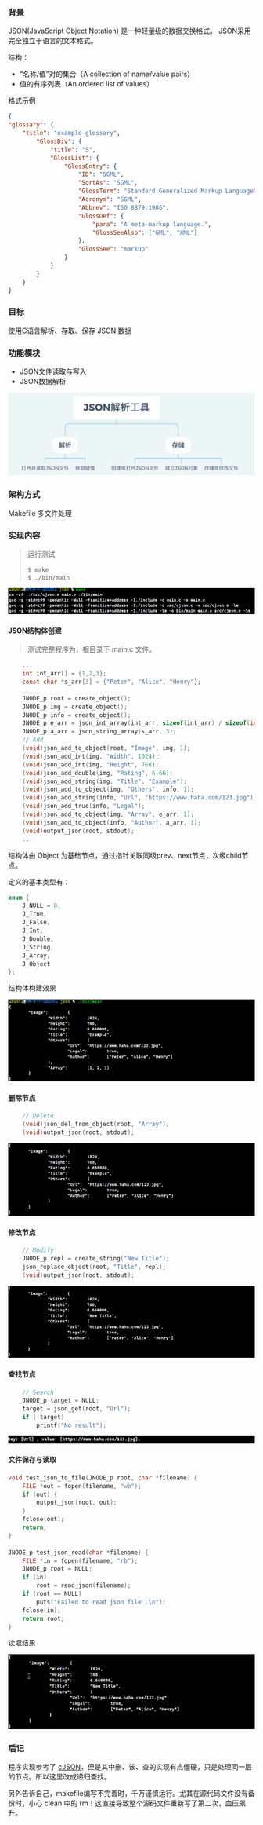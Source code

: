 ### 背景

JSON(JavaScript Object Notation) 是⼀种轻量级的数据交换格式。  JSON采⽤完全独⽴于语⾔的⽂本格式。

结构：

- “名称/值”对的集合（A collection of name/value pairs）
- 值的有序列表（An ordered list of values）

格式示例

```json
{
"glossary": {
	"title": "example glossary",
 		"GlossDiv": {
 			"title": "S",
 			"GlossList": {
 				"GlossEntry": {
 					"ID": "SGML",
 					"SortAs": "SGML",
					"GlossTerm": "Standard Generalized Markup Language",
 					"Acronym": "SGML",
 					"Abbrev": "ISO 8879:1986",
 					"GlossDef": {
 						"para": "A meta-markup language.",
 						"GlossSeeAlso": ["GML", "XML"]
 					},
 					"GlossSee": "markup"
 				}
 			}
 		}
	}
}
```



### 目标

使用C语言解析、存取、保存 JSON 数据



### 功能模块

- JSON文件读取与写入
- JSON数据解析

![image-20210818103249448](images/README_pic/image-20210818103249448.png)



### 架构方式

Makefile 多文件处理



### 实现内容

> 运行测试
>
> ```shell
> $ make
> $ ./bin/main
> ```

<img src="images/README_pic/image-20210830162039435.png" alt="image-20210830162039435" style="zoom:80%;" />

#### JSON结构体创建

> 测试完整程序为，根目录下 main.c 文件。

```c
	...   
	int int_arr[] = {1,2,3};
    const char *s_arr[3] = {"Peter", "Alice", "Henry"};
    
    JNODE_p root = create_object();
    JNODE_p img = create_object();
    JNODE_p info = create_object();
    JNODE_p e_arr = json_int_array(int_arr, sizeof(int_arr) / sizeof(int));
    JNODE_p a_arr = json_string_array(s_arr, 3);
    // Add
    (void)json_add_to_object(root, "Image", img, 1);
    (void)json_add_int(img, "Width", 1024);
    (void)json_add_int(img, "Height", 768);
    (void)json_add_double(img, "Rating", 6.66);
    (void)json_add_string(img, "Title", "Example");
    (void)json_add_to_object(img, "Others", info, 1);
    (void)json_add_string(info, "Url", "https://www.haha.com/123.jpg");
    (void)json_add_true(info, "Legal");
    (void)json_add_to_object(img, "Array", e_arr, 1);
    (void)json_add_to_object(info, "Author", a_arr, 1);
    (void)output_json(root, stdout);
    ...
```

结构体由 Object 为基础节点，通过指针关联同级prev、next节点，次级child节点。

定义的基本类型有：

```c
enum {
    J_NULL = 0,
    J_True,
    J_False,
    J_Int,
    J_Double,
    J_String,
    J_Array,
    J_Object
};
```

结构体构建效果

<img src="images/README_pic/image-20210830162104093.png" alt="image-20210830162104093" style="zoom:80%;" />



#### 删除节点

```c
    // Delete 
    (void)json_del_from_object(root, "Array");
    (void)output_json(root, stdout);
```

<img src="images/README_pic/image-20210830162250076.png" alt="image-20210830162250076" style="zoom:80%;" />



#### 修改节点

```c
    // Modify
    JNODE_p repl = create_string("New Title");
    json_replace_object(root, "Title", repl);
    (void)output_json(root, stdout);
```

<img src="images/README_pic/image-20210830162343247.png" alt="image-20210830162343247" style="zoom:80%;" />



#### 查找节点

```c
    // Search
    JNODE_p target = NULL;
    target = json_get(root, "Url");
    if (!target)
        printf("No result");
```

<img src="images/README_pic/image-20210830162442538.png" alt="image-20210830162442538" style="zoom:80%;" />



#### 文件保存与读取

```c
void test_json_to_file(JNODE_p root, char *filename) {
    FILE *out = fopen(filename, "wb");
    if (out) {
        output_json(root, out);
    }
    fclose(out);
    return;
}

JNODE_p test_json_read(char *filename) {
    FILE *in = fopen(filename, "rb");
    JNODE_p root = NULL;
    if (in)
        root = read_json(filename);
    if (root == NULL)
        puts("Failed to read json file .\n");
    fclose(in);
    return root;
}
```

读取结果

<img src="images/README_pic/image-20210830162631413.png" alt="image-20210830162631413" style="zoom:80%;" />



### 后记

程序实现参考了 [cJSON](https://github.com/DaveGamble/cJSON)，但是其中删、该、查的实现有点僵硬，只是处理同一层的节点。所以这里改成递归查找。

另外告诉自己，makefile编写不完善时，千万谨慎运行。尤其在源代码文件没有备份时，小心 clean 中的 rm！这直接导致整个源码文件重新写了第二次，血压飙升。

